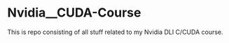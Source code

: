 # Nvidia__CUDA-Course
This is repo consisting of all stuff related to my Nvidia DLI C/CUDA course. 
